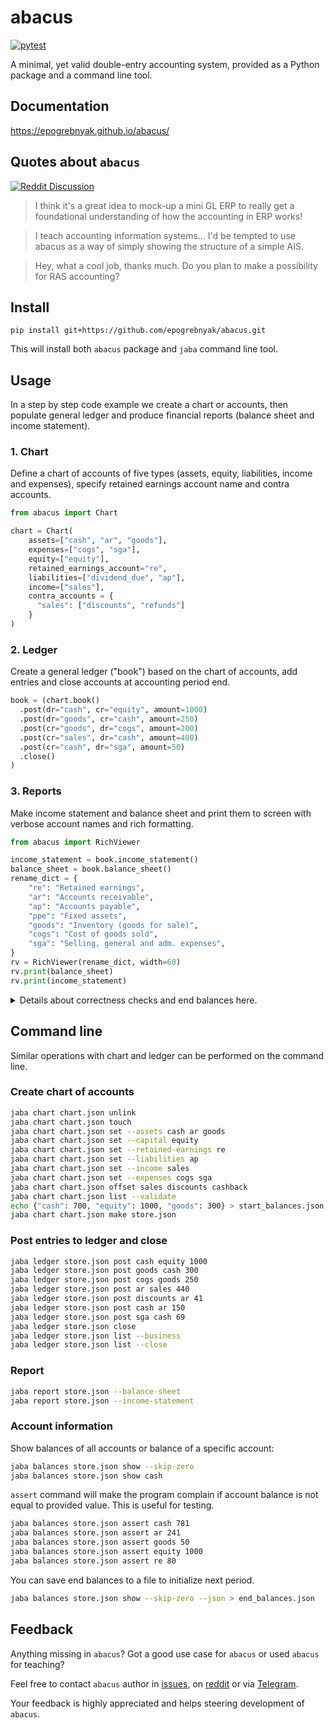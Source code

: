 # abacus

[![pytest](https://github.com/epogrebnyak/abacus/actions/workflows/.pytest.yml/badge.svg)](https://github.com/epogrebnyak/abacus/actions/workflows/.pytest.yml)

A minimal, yet valid double-entry accounting system, provided as a Python package and a command line tool.

## Documentation

<https://epogrebnyak.github.io/abacus/>

## Quotes about `abacus`

[![Reddit Discussion](https://img.shields.io/badge/Reddit-%23FF4500.svg?style=for-the-badge&logo=Reddit&logoColor=white)](https://www.reddit.com/r/Accounting/comments/136rrit/wrote_an_accounting_demo_in_python/)

> I think it's a great idea to mock-up a mini GL ERP to really get a foundational understanding of how the accounting in ERP works!

> I teach accounting information systems... I'd be tempted to use abacus as a way of simply showing the structure of a simple AIS.

> Hey, what a cool job, thanks much. Do you plan to make a possibility for RAS accounting?

## Install

```
pip install git+https://github.com/epogrebnyak/abacus.git
```

This will install both `abacus` package and `jaba` command line tool.

## Usage

In a step by step code example we create a chart or accounts, then populate
general ledger and produce financial reports (balance sheet and income statement).

### 1. Chart

Define a chart of accounts of five types (assets, equity, liabilities, income and expenses),
specify retained earnings account name and contra accounts.

```python
from abacus import Chart

chart = Chart(
    assets=["cash", "ar", "goods"],
    expenses=["cogs", "sga"],
    equity=["equity"],
    retained_earnings_account="re",
    liabilities=["dividend_due", "ap"],
    income=["sales"],
    contra_accounts = {
      "sales": ["discounts", "refunds"]
    }
)
```

### 2. Ledger

Create a general ledger ("book") based on the chart of accounts,
add entries and close accounts at accounting period end.

```python
book = (chart.book()
  .post(dr="cash", cr="equity", amount=1000)
  .post(dr="goods", cr="cash", amount=250)
  .post(cr="goods", dr="cogs", amount=200)
  .post(cr="sales", dr="cash", amount=400)
  .post(cr="cash", dr="sga", amount=50)
  .close()
)
```

### 3. Reports

Make income statement and balance sheet and print them to screen
with verbose account names and rich formatting.

```python
from abacus import RichViewer

income_statement = book.income_statement()
balance_sheet = book.balance_sheet()
rename_dict = {
    "re": "Retained earnings",
    "ar": "Accounts receivable",
    "ap": "Accounts payable",
    "ppe": "Fixed assets",
    "goods": "Inventory (goods for sale)",
    "cogs": "Cost of goods sold",
    "sga": "Selling, general and adm. expenses",
}
rv = RichViewer(rename_dict, width=60)
rv.print(balance_sheet)
rv.print(income_statement)
```

<details>

<summary> Details about correctness checks and end balances here.</summary>

Check values in reports. As a reminder `assert` statement in Python will raise exception if provided wrong comparison.

```python
from abacus import IncomeStatement, BalanceSheet

assert income_statement == IncomeStatement(
    income={'sales': 400},
    expenses={'cogs': 200, 'sga': 50}
)
assert balance_sheet == BalanceSheet(
    assets={"cash": 1100, "ar": 0, "goods": 50},
    capital={"equity": 1000, "re": 150},
    liabilities={"dividend_due": 0, "ap": 0}
)
```

You can also use end balances from current period to initialize ledger at the start of next accounting period.

```python
end_balances_q2 = book.nonzero_balances()
assert end_balances_q2  == {'cash': 1100, 'goods': 50, 'equity': 1000, 're': 150}
book_q3 = chart.book(starting_balances=end_balances_q2)
```

</details>

## Command line

Similar operations with chart and ledger can be performed on the command line.

### Create chart of accounts

```bash
jaba chart chart.json unlink
jaba chart chart.json touch
jaba chart chart.json set --assets cash ar goods
jaba chart chart.json set --capital equity
jaba chart chart.json set --retained-earnings re
jaba chart chart.json set --liabilities ap
jaba chart chart.json set --income sales
jaba chart chart.json set --expenses cogs sga
jaba chart chart.json offset sales discounts cashback
jaba chart chart.json list --validate
echo {"cash": 700, "equity": 1000, "goods": 300} > start_balances.json
jaba chart chart.json make store.json
```

### Post entries to ledger and close

```bash
jaba ledger store.json post cash equity 1000
jaba ledger store.json post goods cash 300
jaba ledger store.json post cogs goods 250
jaba ledger store.json post ar sales 440
jaba ledger store.json post discounts ar 41
jaba ledger store.json post cash ar 150
jaba ledger store.json post sga cash 69
jaba ledger store.json close
jaba ledger store.json list --business
jaba ledger store.json list --close
```

### Report

```bash
jaba report store.json --balance-sheet
jaba report store.json --income-statement
```

### Account information

Show balances of all accounts or balance of a specific account:

```bash
jaba balances store.json show --skip-zero
jaba balances store.json show cash
```

`assert` command will make the program complain
if account balance is not equal to provided value.
This is useful for testing.

```bash
jaba balances store.json assert cash 781
jaba balances store.json assert ar 241
jaba balances store.json assert goods 50
jaba balances store.json assert equity 1000
jaba balances store.json assert re 80
```

You can save end balances to a file to initialize next period.

```bash
jaba balances store.json show --skip-zero --json > end_balances.json
```

## Feedback

Anything missing in `abacus`?
Got a good use case for `abacus` or used `abacus` for teaching?

Feel free to contact `abacus` author
in [issues](https://github.com/epogrebnyak/abacus/issues),
on [reddit](https://www.reddit.com/user/iamevpo)
or via [Telegram](https://t.me/epoepo).

Your feedback is highly appreciated and helps steering development of `abacus`.
